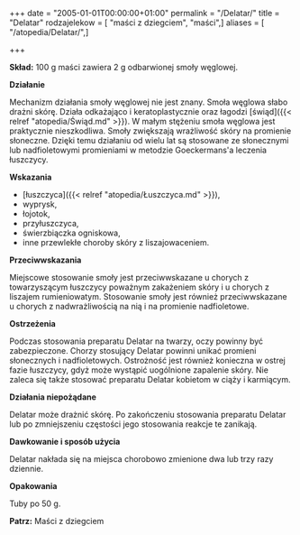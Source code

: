 +++
date = "2005-01-01T00:00:00+01:00"
permalink = "/Delatar/"
title = "Delatar"
rodzajelekow = [ "maści z dziegciem", "maści",]
aliases = [ "/atopedia/Delatar/",]

+++

**Skład:** 100 g maści zawiera 2 g odbarwionej smoły węglowej.

**Działanie**

Mechanizm działania smoły węglowej nie jest znany. Smoła węglowa słabo drażni skórę. Działa odkażająco i keratoplastycznie oraz łagodzi [świąd]({{< relref "atopedia/Świąd.md" >}}). W małym stężeniu smoła węglowa jest praktycznie nieszkodliwa. Smoły zwiększają wrażliwość skóry na promienie słoneczne. Dzięki temu działaniu od wielu lat są stosowane ze słonecznymi lub nadfioletowymi promieniami w metodzie Goeckermans'a leczenia łuszczycy.

**Wskazania**

-   [łuszczyca]({{< relref "atopedia/Łuszczyca.md" >}}),
-   wyprysk,
-   łojotok,
-   przyłuszczyca,
-   świerzbiączka ogniskowa,
-   inne przewlekłe choroby skóry z liszajowaceniem.

**Przeciwwskazania**

Miejscowe stosowanie smoły jest przeciwwskazane u chorych z towarzyszącym łuszczycy poważnym zakażeniem skóry i u chorych z liszajem rumieniowatym. Stosowanie smoły jest również przeciwwskazane u chorych z nadwrażliwością na nią i na promienie nadfioletowe.

**Ostrzeżenia**

Podczas stosowania preparatu Delatar na twarzy, oczy powinny być zabezpieczone. Chorzy stosujący Delatar powinni unikać promieni słonecznych i nadfioletowych. Ostrożność jest również konieczna w ostrej fazie łuszczycy, gdyż może wystąpić uogólnione zapalenie skóry. Nie zaleca się także stosować preparatu Delatar kobietom w ciąży i karmiącym.

**Działania niepożądane**

Delatar może drażnić skórę. Po zakończeniu stosowania preparatu Delatar lub po zmniejszeniu częstości jego stosowania reakcje te zanikają.

**Dawkowanie i sposób użycia**

Delatar nakłada się na miejsca chorobowo zmienione dwa lub trzy razy dziennie.

**Opakowania**

Tuby po 50 g.

**Patrz:** Maści z dziegciem
